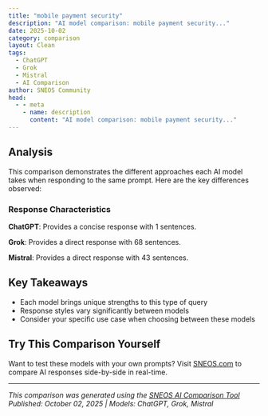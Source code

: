 ```yaml
---
title: "mobile payment security"
description: "AI model comparison: mobile payment security..."
date: 2025-10-02
category: comparison
layout: Clean
tags:
  - ChatGPT
  - Grok
  - Mistral
  - AI Comparison
author: SNEOS Community
head:
  - - meta
    - name: description
      content: "AI model comparison: mobile payment security..."
---
```


<ChatComparison
  title="mobile payment security"
  prompt="mobile payment security"
  :responses='{
    "ChatGPT": "Mobile payment security is a critical aspect of financial technology, as it involves the protection of sensitive information exchanged during mobile transactions. Here are some key components and best practices pertaining to mobile payment security:\n\n### Key Components of Mobile Payment Security\n\n1. **Encryption**: \n   - Data transmitted during mobile payments should be encrypted to ensure that it cannot be intercepted and read by unauthorized parties. Technologies such as SSL/TLS (Secure Sockets Layer / Transport Layer Security) are commonly used for this purpose.\n\n2. **Tokenization**: \n   - Tokenization replaces sensitive payment information (like credit card numbers) with unique identifiers or tokens. This means that even if a transaction is intercepted, the information is useless to hackers.\n\n3. **Authentication**: \n   - Strong user authentication methods are essential. This can include multi-factor authentication (MFA), biometric methods (like fingerprint or facial recognition), or PIN codes.\n\n4. **Secure Connections**: \n   - Users should always ensure that they are using secure networks (preferably their own data plan or a known, secure Wi-Fi) when making mobile payments to minimize the risk of man-in-the-middle attacks.\n\n5. **Application Security**: \n   - Mobile payment applications must undergo rigorous security testing and should be updated regularly to address any vulnerabilities. Developers should adhere to secure coding practices.\n\n6. **Fraud Detection Systems**: \n   - Implementing machine learning and artificial intelligence can help detect unusual patterns of behavior indicating potential fraud, allowing institutions to act quickly.\n\n7. **Compliance with Standards**: \n   - Adhering to the Payment Card Industry Data Security Standard (PCI DSS) is vital for businesses handling payment information. It provides guidelines to secure payment transactions.\n\n### Best Practices for Users\n\n1. **Use Strong Passwords**: \n   - Always use strong, unique passwords for mobile payment applications and enable biometric authentication when available.\n\n2. **Look for Security Features**: \n   - Check for security features in payment apps, such as encryption and privacy policies. Look for indicators that the app is from a reputable source.\n\n3. **Regular Updates**: \n   - Keep your mobile device and applications updated to protect against vulnerabilities.\n\n4. **Monitor Accounts**: \n   - Regularly check bank and credit card statements for unauthorized transactions.\n\n5. **Be Wary of Phishing Attempts**: \n   - Be cautious of emails, texts, or calls requesting sensitive information. Always access your payment app or service through its official website or application.\n\n6. **Enable Alerts**: \n   - Many financial institutions offer the ability to set up transaction alerts. Enabling these can help you monitor unusual activity in real-time.\n\n### Emerging Trends in Mobile Payment Security\n\n1. **Biometric Authentication**: \n   - Increasingly, mobile payments are leveraging biometric data (fingerprints, facial recognition) for secure transactions.\n\n2. **Blockchain Technology**: \n   - Blockchain is being explored for mobile payments as it offers secure, decentralized transaction recording.\n\n3. **Artificial Intelligence**: \n   - AI is being utilized in fraud detection and prevention mechanisms to foresee fraudulent behavior and respond accordingly.\n\n4. **Contactless Payments**: \n   - While convenient, it&#x27;s essential to ensure that contactless payments are also secure. NFC (Near Field Communication) technology should include security features to protect user data.\n\n5. **Regulatory Changes**: \n   - As mobile payments evolve, regulations around their security are likely to change. Staying informed about these changes is essential for businesses and consumers alike.\n\n### Conclusion\n\nMobile payment security is a multifaceted issue that involves technology, user behavior, and regulatory compliance. Both consumers and businesses need to be vigilant about security practices to protect sensitive financial information and transaction integrity.",
    "Grok": "Mobile payment security refers to the measures, protocols, and technologies implemented to protect mobile payment transactions and user data from unauthorized access, fraud, and cyberattacks. As mobile payments\u2014transactions made via smartphones or other mobile devices using apps, digital wallets, or contactless technology\u2014become increasingly popular, ensuring their security is critical. Below are key aspects, challenges, and best practices related to mobile payment security.\n\n### Key Components of Mobile Payment Security\n1. **Encryption**:\n   - Data transmitted during mobile payments (e.g., credit card details, personal information) is encrypted using protocols like SSL/TLS to prevent interception by hackers.\n   - End-to-end encryption ensures that data remains secure from the sender to the recipient.\n\n2. **Tokenization**:\n   - Tokenization replaces sensitive data, such as credit card numbers, with a unique digital token. This token is meaningless to hackers if intercepted, as it cannot be converted back to the original data without access to the secure token vault.\n   - Used by services like Apple Pay, Google Pay, and Samsung Pay to protect payment information.\n\n3. **Authentication**:\n   - Multi-factor authentication (MFA) adds layers of security by requiring users to provide multiple forms of verification, such as a password, biometric data (fingerprint or facial recognition), or a one-time PIN.\n   - Biometric authentication is increasingly common in mobile payment apps for quick and secure access.\n\n4. **Secure Element (SE) and Host Card Emulation (HCE)**:\n   - Secure Element is a tamper-resistant hardware component in mobile devices that stores sensitive data, such as payment credentials.\n   - Host Card Emulation allows software to emulate a secure card, reducing reliance on hardware and enabling secure transactions via the cloud.\n\n5. **Payment Standards and Compliance**:\n   - Adherence to standards like PCI DSS (Payment Card Industry Data Security Standard) ensures that mobile payment providers maintain a secure environment for processing transactions.\n   - Compliance with regional regulations (e.g., GDPR in Europe) ensures user data protection.\n\n6. **Device Security**:\n   - Mobile devices often have built-in security features like secure boot, sandboxing of apps, and regular OS updates to protect against malware and vulnerabilities.\n   - Features like remote wipe or device locking help protect data if a device is lost or stolen.\n\n### Common Mobile Payment Security Threats\n1. **Malware and Phishing**:\n   - Malicious apps or phishing attacks can trick users into revealing sensitive information or installing software that steals payment data.\n   - Fake payment apps or SMS/email scams often mimic legitimate services to steal credentials.\n\n2. **Man-in-the-Middle (MitM) Attacks**:\n   - Attackers intercept data during transmission, especially over unsecured Wi-Fi networks, to steal payment information.\n   - Lack of encryption or weak security protocols can make transactions vulnerable.\n\n3. **Lost or Stolen Devices**:\n   - If a mobile device is lost or stolen, unauthorized access to payment apps can lead to fraudulent transactions if proper security measures (e.g., PIN, biometrics) are not in place.\n\n4. **Data Breaches**:\n   - Hackers may target payment service providers or apps to steal user data on a large scale, compromising payment credentials and personal information.\n\n5. **Weak Authentication**:\n   - Reliance on weak passwords or lack of MFA can allow attackers to gain access to payment apps or digital wallets.\n\n### Best Practices for Mobile Payment Security\n1. **For Users**:\n   - Use strong, unique passwords and enable biometric authentication for payment apps.\n   - Avoid using public Wi-Fi for transactions; use a VPN if necessary.\n   - Download apps only from official app stores (Google Play, Apple App Store) to avoid malicious software.\n   - Regularly update your device\u2019s OS and apps to patch security vulnerabilities.\n   - Monitor bank statements and app notifications for suspicious activity.\n   - Enable remote lock/wipe features in case your device is lost or stolen.\n   - Avoid sharing payment details or OTPs (one-time passwords) with anyone.\n\n2. **For Businesses and Developers**:\n   - Implement robust encryption and tokenization for all transactions.\n   - Follow PCI DSS and other relevant compliance standards.\n   - Use secure APIs for payment processing and regularly test for vulnerabilities.\n   - Educate users about security practices and provide clear instructions for safe usage.\n   - Offer real-time fraud detection and alerts for suspicious activities.\n   - Conduct regular security audits and penetration testing to identify and fix weaknesses.\n\n3. **For Payment Service Providers**:\n   - Deploy advanced fraud detection systems using AI and machine learning to identify unusual transaction patterns.\n   - Ensure secure storage of user data with strict access controls.\n   - Provide users with customizable security settings, such as transaction limits or location-based restrictions.\n\n### Emerging Trends in Mobile Payment Security\n- **Biometric Advancements**: Beyond fingerprints, newer technologies like iris scanning and behavioral biometrics (e.g., typing patterns) are being integrated for stronger authentication.\n- **Blockchain and Cryptography**: Some payment systems are exploring blockchain for secure, decentralized transaction processing.\n- **Zero Trust Architecture**: Adopting a \u0022never trust, always verify\u0022 approach to secure mobile payment ecosystems.\n- **AI-Powered Fraud Detection**: Machine learning algorithms analyze user behavior and transaction data to detect and prevent fraud in real time.\n\n### Conclusion\nMobile payment security is a shared responsibility between users, businesses, and payment providers. While technological advancements like encryption, tokenization, and biometrics have made mobile payments more secure, staying vigilant and adopting best practices is essential to mitigate risks. As mobile payment usage continues to grow, ongoing innovation and adherence to security standards will be critical to maintaining user trust and protecting financial transactions.",
    "Mistral": "Mobile payment security is a critical aspect of ensuring that financial transactions conducted via mobile devices are safe and protected from fraud, theft, and other malicious activities. Here are some key components and best practices for mobile payment security:\n\n### 1. **Encryption**\n   - **End-to-End Encryption:** Ensures that data is encrypted from the point of origin to the point of destination, protecting it from interception.\n   - **SSL/TLS:** Secure Sockets Layer (SSL) and Transport Layer Security (TLS) protocols are used to encrypt data transmitted over the internet.\n\n### 2. **Tokenization**\n   - **Tokenization:** Replaces sensitive data, such as credit card numbers, with a unique token that can be used for transactions without exposing the actual data.\n\n### 3. **Biometric Authentication**\n   - **Fingerprint Scanning:** Uses the user\u0027s fingerprint to authenticate transactions.\n   - **Facial Recognition:** Uses the user\u0027s facial features for authentication.\n   - **Voice Recognition:** Uses the user\u0027s voice for authentication.\n\n### 4. **Two-Factor Authentication (2FA)**\n   - **SMS Verification:** Sends a one-time password (OTP) to the user\u0027s mobile device.\n   - **App-Based Authentication:** Uses apps like Google Authenticator to generate OTPs.\n\n### 5. **Secure Elements**\n   - **Hardware-Based Security:** Uses a secure element (SE) or a trusted execution environment (TEE) to store sensitive data and perform cryptographic operations.\n\n### 6. **Fraud Detection**\n   - **Machine Learning:** Uses algorithms to detect unusual patterns or behaviors that may indicate fraud.\n   - **Real-Time Monitoring:** Continuously monitors transactions for suspicious activity.\n\n### 7. **Regulatory Compliance**\n   - **PCI DSS:** Payment Card Industry Data Security Standard ensures that companies handling credit card information maintain a secure environment.\n   - **GDPR:** General Data Protection Regulation ensures the protection of personal data and privacy.\n\n### 8. **User Education**\n   - **Awareness Programs:** Educate users about the importance of security and best practices for protecting their data.\n   - **Phishing Awareness:** Teach users how to recognize and avoid phishing attempts.\n\n### 9. **Secure App Development**\n   - **Code Obfuscation:** Makes it difficult for attackers to reverse-engineer the app.\n   - **Regular Updates:** Ensure the app is regularly updated to patch vulnerabilities.\n\n### 10. **Device Security**\n   - **Anti-Malware Software:** Protects the device from malicious software.\n   - **Regular Updates:** Keep the device\u0027s operating system and apps up to date.\n\n### 11. **Network Security**\n   - **VPNs:** Use Virtual Private Networks (VPNs) to secure data transmission over public networks.\n   - **Secure Wi-Fi:** Ensure that the Wi-Fi network being used is secure and encrypted.\n\n### 12. **Transaction Limits**\n   - **Daily Limits:** Set limits on the amount that can be transacted in a day to minimize potential losses.\n   - **Velocity Checks:** Monitor the frequency of transactions to detect unusual activity.\n\n### 13. **User Controls**\n   - **Account Alerts:** Allow users to set up alerts for transactions, logins, and other activities.\n   - **Transaction Approval:** Require user approval for transactions above a certain threshold.\n\n### 14. **Incident Response**\n   - **Rapid Detection:** Quickly identify and respond to security incidents.\n   - **Containment and Recovery:** Have a plan in place to contain the incident and recover from it.\n\nBy implementing these security measures, mobile payment systems can significantly reduce the risk of fraud and ensure a safer transaction environment for users."
  }'
  published-date="09:44"
/>

## Analysis

This comparison demonstrates the different approaches each AI model takes when responding to the same prompt. Here are the key differences observed:

### Response Characteristics

**ChatGPT**: Provides a concise response with 1 sentences. 

**Grok**: Provides a direct response with 68 sentences. 

**Mistral**: Provides a direct response with 43 sentences. 

## Key Takeaways

- Each model brings unique strengths to this type of query
- Response styles vary significantly between models
- Consider your specific use case when choosing between these models

## Try This Comparison Yourself

Want to test these models with your own prompts? Visit [SNEOS.com](https://sneos.com) to compare AI responses side-by-side in real-time.

---

*This comparison was generated using the [SNEOS AI Comparison Tool](https://sneos.com)*
*Published: October 02, 2025 | Models: ChatGPT, Grok, Mistral*
